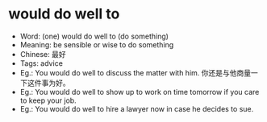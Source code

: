 # would do well to

- Word: (one) would do well to (do something)
- Meaning: be sensible or wise to do something
- Chinese: 最好
- Tags: advice
- Eg.: You would do well to discuss the matter with him. 你还是与他商量一下这件事为好。
- Eg.: You would do well to show up to work on time tomorrow if you care to keep your job.
- Eg.: You would do well to hire a lawyer now in case he decides to sue.

